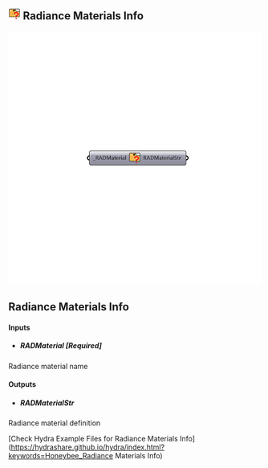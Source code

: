 ## ![](../../images/icons/Radiance_Materials_Info.png) Radiance Materials Info

![](../../images/components/Radiance_Materials_Info.png)

Radiance Materials Info
 -
 

#### Inputs
* ##### RADMaterial [Required]
Radiance material name

#### Outputs
* ##### RADMaterialStr
Radiance material definition


[Check Hydra Example Files for Radiance Materials Info](https://hydrashare.github.io/hydra/index.html?keywords=Honeybee_Radiance Materials Info)